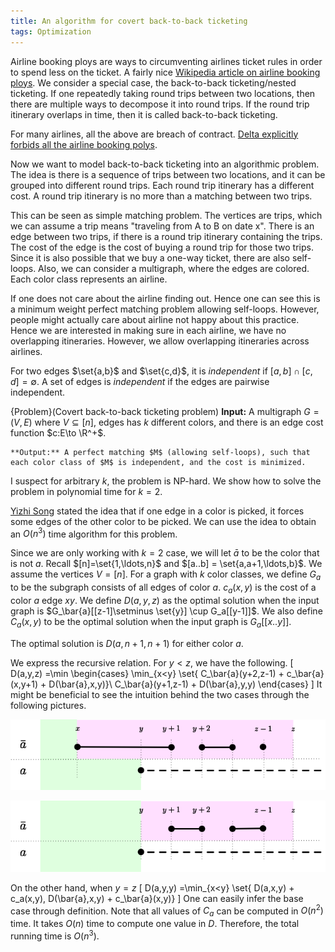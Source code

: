 ```yaml
---
title: An algorithm for covert back-to-back ticketing
tags: Optimization
---
```




Airline booking ploys are ways to circumventing airlines ticket rules in order to spend less on the ticket. A fairly nice [Wikipedia article on airline booking ploys](https://en.wikipedia.org/wiki/Airline_booking_ploys). We consider a special case, the back-to-back ticketing/nested ticketing. If one repeatedly taking round trips between two locations, then there are multiple ways to decompose it into round trips. If the round trip itinerary overlaps in time, then it is called back-to-back ticketing.

For many airlines, all the above are breach of contract. [Delta explicitly forbids all the airline booking polys](https://www.delta.com/us/en/booking-information/fare-classes-and-tickets/ticket-rules-restrictions). 

Now we want to model back-to-back ticketing into an algorithmic problem. The idea is there is a sequence of trips between two locations, and it can be grouped into different round trips. Each round trip itinerary has a different cost. A round trip itinerary is no more than a matching between two trips. 

This can be seen as simple matching problem. The vertices are trips, which we can assume a trip means "traveling from A to B on date x". There is an edge between two trips, if there is a round trip itinerary containing the trips. The cost of the edge is the cost of buying a round trip for those two trips. Since it is also possible that we buy a one-way ticket, there are also self-loops. Also, we can consider a multigraph, where the edges are colored. Each color class represents an airline.

If one does not care about the airline finding out. Hence one can see this is a minimum weight perfect matching problem allowing self-loops. However, people might actually care about airline not happy about this practice. Hence we are interested in making sure in each airline, we have no overlapping itineraries. However, we allow overlapping itineraries across airlines. 

For two edges $\set{a,b}$ and $\set{c,d}$, it is _independent_ if $[a,b]\cap [c,d]= \emptyset$. A set of edges is _independent_ if the edges are pairwise independent.

{Problem}(Covert back-to-back ticketing problem)
    **Input:** A multigraph $G=(V,E)$ where $V\subseteq [n]$, edges has $k$ different colors, and there is an edge cost function $c:E\to \R^+$. 

    **Output:** A perfect matching $M$ (allowing self-loops), such that each color class of $M$ is independent, and the cost is minimized. 

I suspect for arbitrary $k$, the problem is NP-hard. We show how to solve the problem in polynomial time for $k=2$. 

[Yizhi Song](https://yizhis.github.io/) stated the idea that if one edge in a color is picked, it forces some edges of the other color to be picked. We can use the idea to obtain an $O(n^3)$ time algorithm for this problem.

Since we are only working with $k=2$ case, we will let $\bar{a}$ to be the color that is not $a$. Recall $[n]=\set{1,\ldots,n}$ and $[a..b] = \set{a,a+1,\ldots,b}$. We assume the vertices $V=[n]$. For a graph with $k$ color classes, we define $G_a$ to be the subgraph consists of all edges of color $a$. $c_a(x,y)$ is the cost of a color $a$ edge $xy$. We define $D(a,y,z)$ as the optimal solution when the input graph is $G_\bar{a}[[z-1]\setminus \set{y}] \cup G_a[[y-1]]$. We also define $C_{a}(x,y)$ to be the optimal solution when the input graph is $G_a[[x..y]]$.

The optimal solution is $D(a,n+1,n+1)$ for either color $a$.

We express the recursive relation. For $y<z$, we have the following.
\[
D(a,y,z) =\min \begin{cases}
\min_{x<y} \set{ C_\bar{a}(y+2,z-1) + c_\bar{a}(x,y+1) + D(\bar{a},x,y)}\\
C_\bar{a}(y+1,z-1) + D(\bar{a},y,y)
\end{cases}
\]
It might be beneficial to see the intuition behind the two cases through the following pictures.

![First case.](files/ticketing_case1.png)

![Second case.](files/ticketing_case2.png)

On the other hand, when $y=z$
\[
D(a,y,y) =\min_{x<y} \set{
D(a,x,y) + c_a(x,y),
D(\bar{a},x,y) + c_\bar{a}(x,y)}
\]
One can easily infer the base case through definition. Note that all values of $C_a$ can be computed in $O(n^2)$ time. It takes $O(n)$ time to compute one value in $D$. Therefore, the total running time is $O(n^3)$.
